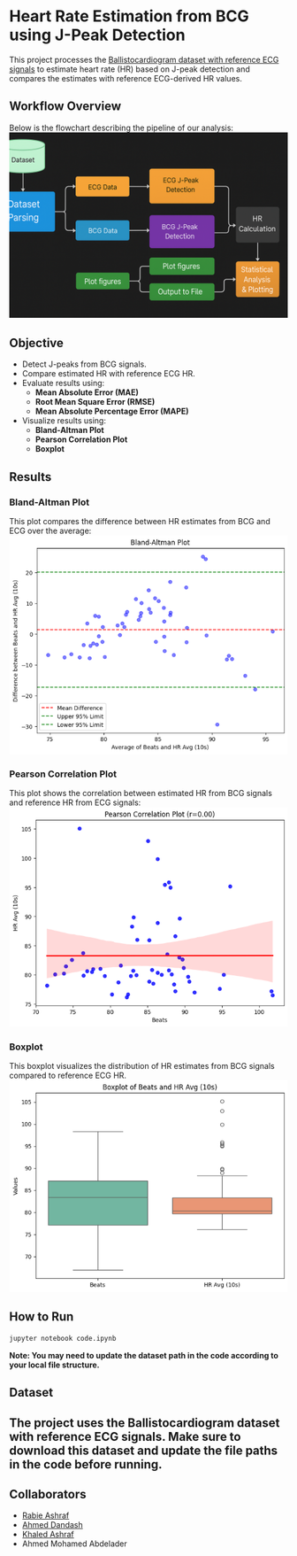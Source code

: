 # Heart Rate Estimation from BCG using J-Peak Detection

This project processes the [Ballistocardiogram dataset with reference ECG signals](https://figshare.com/articles/dataset/A_ballistocardiogram_dataset_with_reference_sensor_signals_in_long-term_natural_sleep_environments/26013157?file=46976602) to estimate heart rate (HR) based on J-peak detection and compares the estimates with reference ECG-derived HR values.

## Workflow Overview
Below is the flowchart describing the pipeline of our analysis:
![Workflow Diagram](results/Diagram.png)

## Objective
- Detect J-peaks from BCG signals.
- Compare estimated HR with reference ECG HR.
- Evaluate results using:
  - **Mean Absolute Error (MAE)**
  - **Root Mean Square Error (RMSE)**
  - **Mean Absolute Percentage Error (MAPE)**
- Visualize results using:
  - **Bland-Altman Plot**
  - **Pearson Correlation Plot**
  - **Boxplot**

## Results
### Bland-Altman Plot
This plot compares the difference between HR estimates from BCG and ECG over the average:
![Bland-Altman Plot](results/Bland-Altman%20Plot.PNG)

### Pearson Correlation Plot
This plot shows the correlation between estimated HR from BCG signals and reference HR from ECG signals:
![Pearson Correlation](results/Pearson%20correlation.PNG)

### Boxplot
This boxplot visualizes the distribution of HR estimates from BCG signals compared to reference ECG HR.
![Boxplot](results/boxplot.png)
## How to Run
```bash
jupyter notebook code.ipynb
```
**Note: You may need to update the dataset path in the code according to your local file structure.**
## Dataset
The project uses the Ballistocardiogram dataset with reference ECG signals. Make sure to download this dataset and update the file paths in the code before running.
---
## Collaborators

- [Rabie Ashraf](https://github.com/RabieAshraf)
- [Ahmed Dandash](https://github.com/AhmedDandash)
- [Khaled Ashraf](https://github.com/KhaledAshrafAhmed)
- Ahmed Mohamed Abdelader

